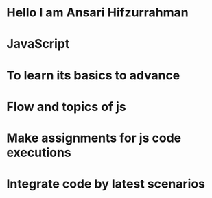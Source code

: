 # Hello I am Ansari Hifzurrahman
# JavaScript 
# To learn its basics to advance
# Flow and topics of js
# Make assignments for js code executions  
# Integrate code by latest scenarios